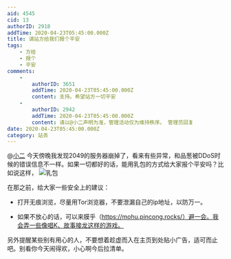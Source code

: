 ```yaml
---
aid: 4545
cid: 13
authorID: 2918
addTime: 2020-04-23T05:45:00.000Z
title: 请站方给我们报个平安
tags:
    - 方给
    - 报个
    - 平安
comments:
    -
        authorID: 3651
        addTime: 2020-04-23T05:45:00.000Z
        content: 支持。希望站方一切平安
    -
        authorID: 2942
        addTime: 2020-04-23T05:45:00.000Z
        content: 请以@小二声明为准，管理活动仅为维持秩序。 管理员回复
date: 2020-04-23T05:45:00.000Z
category: 站务
---
```


@[小二](/member/%E5%B0%8F%E4%BA%8C) 今天傍晚我发现2049的服务器崩掉了，看来有些异常，和品葱被DDoS时候的错误信息不一样。如果一切都好的话，能用乳包的方式给大家报个平安吗？比如说这样， ![乳包](https://i.imgur.com/R27nkXE.jpg)

在那之前，给大家一些安全上的建议：

*   打开无痕浏览，尽量用Tor浏览器，不要泄漏自己的ip地址，以防万一。
    
*   如果不放心的话，可以来膜乎（https://mohu.pincong.rocks/）避一会。我会弄一些像唱K、故事接龙这样的游戏。
    

另外提醒某些别有用心的人，不要想着趁虚而入在主页到处贴小广告，适可而止吧。别看你今天闹得欢，小心啊今后拉清单。
